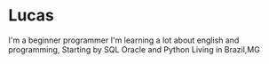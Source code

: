 # Lucas
I'm a beginner programmer
I'm learning a lot about english and programming, Starting by SQL Oracle and Python
Living in Brazil,MG
